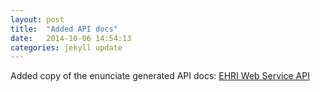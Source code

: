 ```yaml
---
layout: post
title:  "Added API docs"
date:   2014-10-06 14:54:13
categories: jekyll update
---
```


Added copy of the enunciate generated API docs: [EHRI Web Service API](/docs/api/ehri-rest/ehri-extension/wsdocs/index.html)
